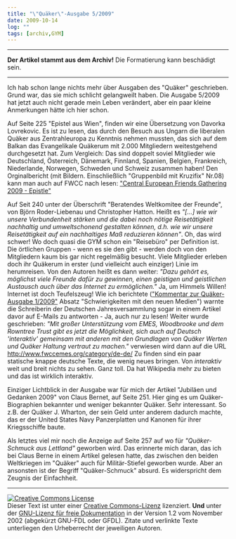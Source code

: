 ```yaml
---
title: "\"Quäker\"-Ausgabe 5/2009"
date: 2009-10-14
log: ""
tags: [archiv,GYM]
---
```

<hr><b>Der Artikel stammt aus dem Archiv!</b> Die Formatierung kann beschädigt sein.<hr>

Ich hab schon lange nichts mehr über Ausgaben des "Quäker" geschrieben. Grund war, das sie mich schlicht gelangweilt haben. Die Ausgabe 5/2009 hat jetzt auch nicht gerade mein Leben verändert, aber ein paar kleine Anmerkungen hätte ich hier schon.
<!--break-->
Auf Seite 225 "Epistel aus Wien", finden wir eine Übersetzung von Davorka Lovrekovic. Es ist zu lesen, das durch den Besuch aus Ungarn die liberalen Quäker aus Zentrahleuropa zu Kenntnis nehmen mussten, das sich auf dem Balkan das Evangelikale Quäkerum mit 2.000 Mitgliedern weitestgehend durchgesetzt hat. Zum Vergleich: Das sind doppelt soviel Mitglieder wie Deutschland, Österreich, Dänemark, Finnland, Spanien, Belgien, Frankreich, Niederlande, Norwegen, Schweden und Schweiz zusammen haben! Den Orginalbericht (mit Bildern. Einschließlich "Gruppenbild mit Kruzifix" Nr.08) kann man auch auf FWCC nach lesen: <a href="http://www.fwccemes.org/news/central-european-friends-gathering-2009">"Central European Friends Gathering 2009 - Epistle"</a>

Auf Seit 240 unter der Überschrift "Beratendes Weltkomitee der Freunde", von Björn Roder-Liebenau und Christopher Hatton. Heißt es <cite>"[...] wie wir unsere Verbundenheit stärken und die dabei noch nötige Reisetätigkeit nachhaltig und umweltschonend gestalten können, d.h. wie wir unsere Reisetätigkeit auf ein nachhaltiges Maß reduzieren können"</cite>. Oh, das wird schwer! Wo doch quasi die GYM schon ein "Reisebüro" per Definition ist. Die örtlichen Gruppen - wenn es sie den gibt - werden doch von den Mitgliedern kaum bis gar nicht regelmäßig besucht. Viele Mitglieder erleben doch ihr Quäkerum in erster (und vielleicht auch einziger) Linie im herumreisen. Von den Autoren heißt es dann weiter: <cite>"Dazu gehört es, möglichst viele Freunde dafür zu gewinnen, einen geistigen und geistlichen Austausch auch über das Internet zu ermöglichen."</cite> Ja, um Himmels Willen! Internet ist doch Teufelszeug! Wie ich berichtete (<a href="http://www.the-independent-friend.de/?q=node/436">"Kommentar zur Quäker-Ausgabe 1/2009"</a> Absatz "Schwierigkeiten mit den neuen Medien") warnte die Schreiberin der Deutschen Jahresversammlung sogar in einem Artikel davor auf E-Mails zu antworten - Ja, auch nur zu lesen! Weiter wurde geschrieben: <cite>"Mit großer Unterstützung vom EMES, Woodbrooke und dem Rowntree Trust gibt es jetzt die Möglichkeit, sich auch auf Deutsch 'interaktiv' gemeinsam mit anderen mit den Grundlagen von Quäker Werten und Quäker Haltung vertraut zu machen."</cite> verwiesen wird dann auf die URL http://www.fwccemes.org/category/de-de/ Zu finden sind ein paar statische knappe deutsche Texte, die wenig neues bringen. Von <cite>interaktiv</cite> weit und breit nichts zu sehen. Ganz toll. Da hat Wikipedia mehr zu bieten und das ist wirklich interaktiv.

Einziger Lichtblick in der Ausgabe war für mich der Artikel "Jubiläen und Gedanken 2009" von Claus Bernet, auf Seite 251. Hier ging es um Quäker-Biographien bekannter und weniger bekannter Quäker. Sehr interessant. So z.B. der Quäker J. Wharton, der sein Geld unter anderem dadurch machte, das er der United States Navy Panzerplatten und Kanonen für ihrer Kriegsschiffe baute.

Als letztes viel mir noch die Anzeige auf Seite 257 auf wo für <cite>"Quäker-Schmuck aus Lettland"</cite> geworben wird. Das erinnerte mich daran, das ich bei Claus Berne in einem Artikel gelesen hatte, das zwischen den beiden Weltkriegen im "Quäker" auch für Militär-Stiefel geworben wurde. Aber an ansonsten  ist der Begriff "Quäker-Schmuck" absurd. Es widerspricht dem Zeugnis der Einfachheit. 

<hr>

<a rel="license" href="http://creativecommons.org/licenses/by-sa/3.0/de/"><img alt="Creative Commons License" style="border-width:0" src="http://i.creativecommons.org/l/by-sa/3.0/de/88x31.png" /></a><br />Dieser <span xmlns:dc="http://purl.org/dc/elements/1.1/" href="http://purl.org/dc/dcmitype/Text" rel="dc:type">Text</span> ist unter einer <a rel="license" href="http://creativecommons.org/licenses/by-sa/3.0/de/">Creative Commons-Lizenz</a> lizenziert. <b>Und</b> unter der <a href="http://de.wikipedia.org/wiki/GFDL">GNU-Lizenz für freie Dokumentation</a> in der Version 1.2 vom November 2002 (abgekürzt GNU-FDL oder GFDL). Zitate und verlinkte Texte unterliegen den Urheberrecht der jeweiligen Autoren.
